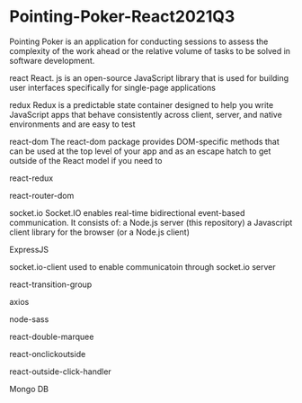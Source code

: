# Pointing-Poker-React2021Q3
Pointing Poker is an application for conducting sessions to assess the complexity of the work ahead or the relative volume of tasks to be solved in software development.

react
React. js is an open-source JavaScript library that is used for building user interfaces specifically for single-page applications

redux
Redux is a predictable state container designed to help you write JavaScript apps that behave consistently across client, server, and native environments and are easy to test

react-dom
The react-dom package provides DOM-specific methods that can be used at the top level of your app and as an escape hatch to get outside of the React model if you need to

react-redux

react-router-dom

socket.io
Socket.IO enables real-time bidirectional event-based communication. It consists of:
a Node.js server (this repository)
a Javascript client library for the browser (or a Node.js client)

ExpressJS

socket.io-client
used to enable communicatoin through socket.io server

react-transition-group

axios

node-sass

react-double-marquee

react-onclickoutside

react-outside-click-handler

Mongo DB
